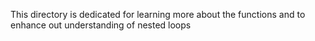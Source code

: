 This directory is dedicated for learning more about the functions
and to enhance out understanding of nested loops